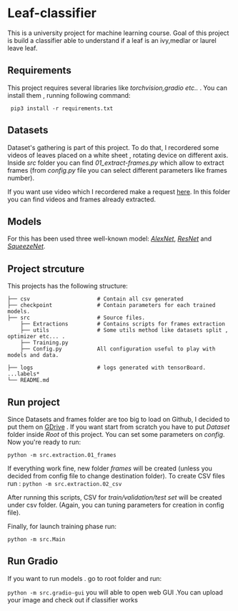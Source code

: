 # Leaf-classifier

This is a university project for machine learning course.  Goal of this project is build a classifier able to understand if a leaf is an ivy,medlar or laurel leave leaf.

## Requirements

This project requires several libraries like *torchvision,gradio etc..* . You can install them , running following command:

``` pip3 install -r requirements.txt```

## Datasets

Dataset's gathering is part of this project. To do that, I recordered some videos of leaves placed on a white sheet , rotating  device on  different axis.  
Inside *src* folder you can find *01_extract-frames.py* which allow to extract frames (from *config.py* file you can select different parameters like frames number). 

If you want use video which I recordered make a request [here](https://drive.google.com/drive/folders/1a3shW2Qh0ecZLA0oT_LrJg4iQ6Ns2CY6?usp=share_link). In this folder you can find videos and frames already extracted.

## Models

For this has been used three well-known model: *[AlexNet](https://proceedings.neurips.cc/paper/2012/file/c399862d3b9d6b76c8436e924a68c45b-Paper.pdf)*, *[ResNet](https://www.cv-foundation.org/openaccess/content_cvpr_2016/papers/He_Deep_Residual_Learning_CVPR_2016_paper.pdf)* and *[SqueezeNet](https://arxiv.org/abs/1602.07360)*.


## Project strcuture
This projects has the following structure:
    
    ├── csv                     # Contain all csv generated
    ├── checkpoint              # Contain parameters for each trained models.
    ├── src                     # Source files.
        ├── Extractions         # Contains scripts for frames extraction
        ├── utils               # Some utils method like datasets split , optimizer etc... .
        ├── Training.py         
        ├── Config.py           All configuration useful to play with models and data.
        
    ├── logs                    # logs generated with tensorBoard.
    ...labels*
    └── README.md


## Run project

Since Datasets and frames folder are too big to load on Github, I decided to put them on [GDrive](https://drive.google.com/drive/folders/1a3shW2Qh0ecZLA0oT_LrJg4iQ6Ns2CY6?usp=sharing) . If you want start from scratch you have to put *Dataset* folder inside *Root* of this project. You can 
set some parameters on *config*. Now you're ready to run:

```python -m src.extraction.01_frames``` 

If everything work fine, new folder *frames* will be created (unless you decided from config file to change destination folder). 
To create CSV files  run :
``` python -m src.extraction.02_csv ```

After running this scripts, CSV for *train/validation/test set* will be created under csv folder. (Again, you can tuning parameters for creation in config file).

Finally, for launch training phase run:

```python -m src.Main```

## Run Gradio

If you want to run models . go to root folder and run:

```python -m src.gradio-gui``` you will able to open web GUI .You can upload your image and check out if classifier works


 
 
 

 





